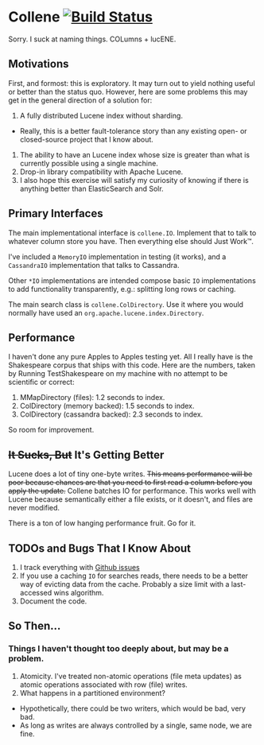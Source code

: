 # Collene [![Build Status](https://travis-ci.org/gdusbabek/collene.svg?branch=master)](https://travis-ci.org/gdusbabek/collene)

Sorry. I suck at naming things. COLumns + lucENE.

## Motivations

First, and formost: this is exploratory. It may turn out to yield nothing useful or better than the status quo.
However, here are some problems this may get in the general direction of a solution for:

1. A fully distributed Lucene index without sharding.
  * Really, this is a better fault-tolerance story than any existing open- or closed-source project that I know about.
1. The ability to have an Lucene index whose size is greater than what is currently possible using a single machine.
1. Drop-in library compatibility with Apache Lucene.
1. I also hope this exercise will satisfy my curiosity of knowing if there is anything better than ElasticSearch
   and Solr.

## Primary Interfaces

The main implementational interface is `collene.IO`. 
Implement that to talk to whatever column store you have.
Then everything else should Just Work™.

I've included a `MemoryIO` implementation in testing (it works), and a `CassandraIO` implementation that talks to
Cassandra.

Other `*IO` implementations are intended compose basic `IO` implementations to add functionality transparently, e.g.:
splitting long rows or caching.

The main search class is `collene.ColDirectory`. Use it where you would normally have used an 
`org.apache.lucene.index.Directory`. 

## Performance

I haven't done any pure Apples to Apples testing yet. 
All I really have is the Shakespeare corpus that ships with this code.
Here are the numbers, taken by Running TestShakespeare on my machine with no attempt to be scientific or correct:

1. MMapDirectory (files): 1.2 seconds to index.
1. ColDirectory (memory backed): 1.5 seconds to index.
1. ColDirectory (cassandra backed): 2.3 seconds to index.

So room for improvement.

## <strike>It Sucks, But</strike> It's Getting Better

Lucene does a lot of tiny one-byte writes. <strike>This means performance will be poor because chances are that you need to
first read a column before you apply the update.</strike> Collene batches IO for performance. This works well with 
Lucene because semantically either a file exists, or it doesn't, and files are never modified.

There is a ton of low hanging performance fruit. Go for it.

## TODOs and Bugs That I Know About

1. I track everything with [Github issues](https://github.com/gdusbabek/collene/issues)
1. If you use a caching `IO` for searches reads, there needs to be a better way of evicting data from the cache.
   Probably a size limit with a last-accessed wins algorithm.
1. Document the code.

## So Then...

### Things I haven't thought too deeply about, but may be a problem.

1. Atomicity. I've treated non-atomic operations (file meta updates) as atomic operations associated with row (file)
   writes.
1. What happens in a partitioned environment?
  * Hypothetically, there could be two writers, which would be bad, very bad.
  * As long as writes are always controlled by a single, same node, we are fine.
